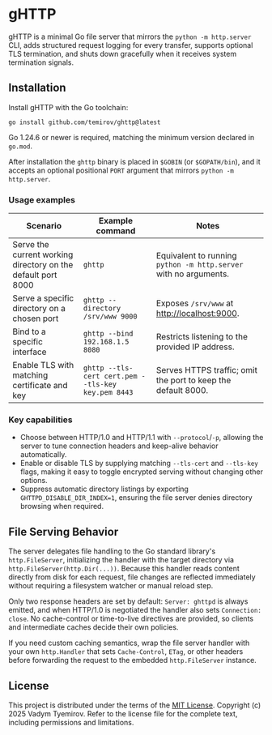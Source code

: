 # gHTTP
gHTTP is a minimal Go file server that mirrors the `python -m http.server` CLI, adds structured request logging for every transfer, supports optional TLS termination, and shuts down gracefully when it receives system termination signals.

## Installation
Install gHTTP with the Go toolchain:

```
go install github.com/temirov/ghttp@latest
```

Go 1.24.6 or newer is required, matching the minimum version declared in `go.mod`.

After installation the `ghttp` binary is placed in `$GOBIN` (or `$GOPATH/bin`), and it accepts an optional positional `PORT` argument that mirrors `python -m http.server`.

### Usage examples

| Scenario | Example command | Notes |
| --- | --- | --- |
| Serve the current working directory on the default port 8000 | `ghttp` | Equivalent to running `python -m http.server` with no arguments. |
| Serve a specific directory on a chosen port | `ghttp --directory /srv/www 9000` | Exposes `/srv/www` at <http://localhost:9000>. |
| Bind to a specific interface | `ghttp --bind 192.168.1.5 8080` | Restricts listening to the provided IP address. |
| Enable TLS with matching certificate and key | `ghttp --tls-cert cert.pem --tls-key key.pem 8443` | Serves HTTPS traffic; omit the port to keep the default 8000. |

### Key capabilities
* Choose between HTTP/1.0 and HTTP/1.1 with `--protocol`/`-p`, allowing the server to tune connection headers and keep-alive behavior automatically.
* Enable or disable TLS by supplying matching `--tls-cert` and `--tls-key` flags, making it easy to toggle encrypted serving without changing other options.
* Suppress automatic directory listings by exporting `GHTTPD_DISABLE_DIR_INDEX=1`, ensuring the file server denies directory browsing when required.

## File Serving Behavior
The server delegates file handling to the Go standard library's `http.FileServer`,
initializing the handler with the target directory via `http.FileServer(http.Dir(...))`.
Because this handler reads content directly from disk for each request, file
changes are reflected immediately without requiring a filesystem watcher or
manual reload step.

Only two response headers are set by default: `Server: ghttpd` is always
emitted, and when HTTP/1.0 is negotiated the handler also sets
`Connection: close`. No cache-control or time-to-live directives are provided,
so clients and intermediate caches decide their own policies.

If you need custom caching semantics, wrap the file server handler with your own
`http.Handler` that sets `Cache-Control`, `ETag`, or other headers before
forwarding the request to the embedded `http.FileServer` instance.

## License
This project is distributed under the terms of the [MIT License](./LICENSE).
Copyright (c) 2025 Vadym Tyemirov. Refer to the license file for the complete text, including permissions and limitations.
